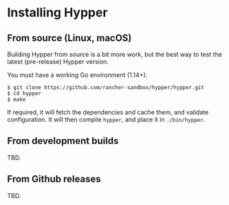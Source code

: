 # Installing Hypper

## From source (Linux, macOS)

Building Hypper from source is a bit more work, but the best way to test the
latest (pre-release) Hypper version.

You must have a working Go environment (1.14+).

```terminal
$ git clone https://github.com/rancher-sandbox/hypper/hypper.git
$ cd hypper
$ make
```

If required, it will fetch the dependencies and cache them, and validate
configuration.
It will then compile `hypper`, and place it in `./bin/hypper`.


## From development builds

TBD.

## From Github releases

TBD.
